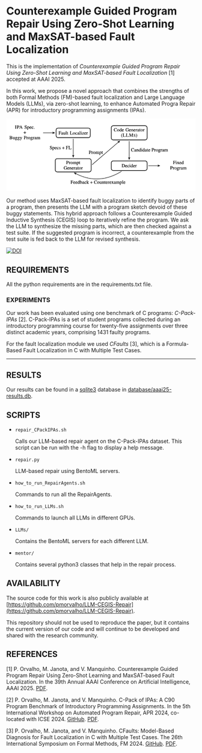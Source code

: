 # Counterexample Guided Program Repair Using Zero-Shot Learning and MaxSAT-based Fault Localization

This is the implementation of _Counterexample Guided Program Repair Using Zero-Shot Learning and MaxSAT-based Fault Localization_ [1] accepted at AAAI 2025.

In this work, we propose a novel approach that combines the strengths of both Formal Methods (FM)-based fault localization and Large Language Models (LLMs), via zero-shot learning, to enhance Automated Progra Repair (APR) for introductory programming assignments (IPAs).

![Overview of our work](LLM-CEGIS-Repair.png)


Our method uses MaxSAT-based fault localization to identify buggy parts of a program, then presents the LLM with a program sketch devoid of these buggy statements.
This hybrid approach follows a Counterexample Guided Inductive Synthesis (CEGIS) loop to iteratively refine the program. We ask the LLM to synthesize the missing parts, which are then checked against a test suite.
If the suggested program is incorrect, a counterexample from the test suite is fed back to the LLM for revised synthesis.

[![DOI](https://zenodo.org/badge/DOI/10.5281/zenodo.14517771.svg)](https://doi.org/10.5281/zenodo.14517771)

## REQUIREMENTS

All the python requirements are in the requirements.txt file.

### EXPERIMENTS

Our work has been evaluated using one benchmark of C programs: _C-Pack-IPAs_ [2]. C-Pack-IPAs is a set of student programs collected during an introductory programming course for twenty-five assignments over three distinct academic years, comprising 1431 faulty programs.

For the fault localization module we used _CFaults_ [3], which is a Formula-Based Fault Localization in C with Multiple Test Cases.

**************************

## RESULTS

Our results can be found in a [sqlite3](https://docs.python.org/3/library/sqlite3.html) database in [database/aaai25-results.db](database/aaai25-results.db).

## SCRIPTS

- `repair_CPackIPAs.sh`

  Calls our LLM-based repair agent on the C-Pack-IPAs dataset.
  This script can be run with the -h flag to display a help message.

- `repair.py`

   LLM-based repair using BentoML servers.

- `how_to_run_RepairAgents.sh`

   Commands to run all the RepairAgents.

- `how_to_run_LLMs.sh`

   Commands to launch all LLMs in different GPUs.

- `LLMs/`

   Contains the BentoML servers for each different LLM.

- `mentor/`

   Contains several python3 classes that help in the repair process.

## AVAILABILITY

The source code for this work is also publicly available at [https://github.com/pmorvalho/LLM-CEGIS-Repair](https://github.com/pmorvalho/LLM-CEGIS-Repair).

This repository should not be used to reproduce the paper, but it contains the current version of our code and will continue to be developed and shared with the research community.

## REFERENCES

[1] P. Orvalho, M. Janota, and V. Manquinho. Counterexample Guided Program Repair Using Zero-Shot Learning and MaxSAT-based Fault Localization. In the 39th Annual AAAI Conference on Artificial Intelligence, AAAI 2025. [PDF](https://web.ist.utl.pt/pmorvalho/papers/aaai25-LLM-CEGIS-Repair.pdf).

[2] P. Orvalho, M. Janota, and V. Manquinho. C-Pack of IPAs: A C90 Program Benchmark of Introductory Programming Assignments. In the 5th International Workshop on Automated Program Repair, APR 2024, co-located with ICSE 2024. [GitHub](https://github.com/pmorvalho/C-Pack-IPAs). [PDF](https://web.ist.utl.pt/ist181151/papers/apr24-paper.pdf).

[3] P. Orvalho, M. Janota, and V. Manquinho. CFaults: Model-Based Diagnosis for Fault Localization in C with Multiple Test Cases. The 26th International Symposium on Formal Methods, FM 2024. [GitHub](https://github.com/pmorvalho/CFaults). [PDF](http://web.ist.utl.pt/pmorvalho/papers/fm24-paper.pdf).
